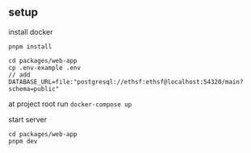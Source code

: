 ## setup
install docker

```
pnpm install
```
```
cd packages/web-app
cp .env-example .env
// add
DATABASE_URL=file:"postgresql://ethsf:ethsf@localhost:54320/main?schema=public"
```

at project root run `docker-compose up`


start server
```
cd packages/web-app
pnpm dev
```

